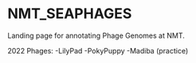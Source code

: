 # NMT_SEAPHAGES

Landing page for annotating Phage Genomes at NMT.

2022 Phages:
    -LilyPad
    -PokyPuppy
    -Madiba (practice)

